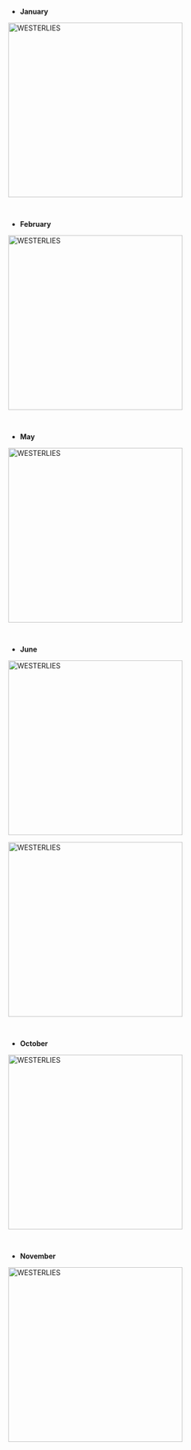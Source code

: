 + **January**

<a href="https://westerlies.us/index.php/s/8kosqsXBcDidZAF/preview" target="_blank" rel="noopener noreferrer"><img src="https://westerlies.us/index.php/s/8kosqsXBcDidZAF/preview" alt="WESTERLIES" width="350"></a>

<br>

+ **February**

<a href="https://westerlies.us/index.php/s/sp2jecM2aM9tH3d/preview" target="_blank" rel="noopener noreferrer"><img src="https://westerlies.us/index.php/s/sp2jecM2aM9tH3d/preview" alt="WESTERLIES" width="350"></a>

<br>

+ **May**

<a href="https://westerlies.us/index.php/s/SgaTMsStjmCzqE4/preview" target="_blank" rel="noopener noreferrer"><img src="https://westerlies.us/index.php/s/SgaTMsStjmCzqE4/preview" alt="WESTERLIES" width="350"></a>

<br>

+ **June**

<a href="https://westerlies.us/index.php/s/aoLkck5DY6J7Bcm/preview" target="_blank" rel="noopener noreferrer"><img src="https://westerlies.us/index.php/s/aoLkck5DY6J7Bcm/preview" alt="WESTERLIES" width="350"></a>

<a href="https://westerlies.us/index.php/s/wnrmoTgjFSXa3Eo/preview
" target="_blank" rel="noopener noreferrer"><img src="https://westerlies.us/index.php/s/wnrmoTgjFSXa3Eo/preview" alt="WESTERLIES" width="350"></a>

<br>

+ **October**

<a href="https://westerlies.us/index.php/s/LqC9NWfR4Dsd7Ri/preview" target="_blank" rel="noopener noreferrer"><img src="https://westerlies.us/index.php/s/LqC9NWfR4Dsd7Ri/preview" alt="WESTERLIES" width="350"></a>

<br>

+ **November**

<a href="https://westerlies.us/index.php/s/ACLoLXGAE7y6BMZ/preview" target="_blank" rel="noopener noreferrer"><img src="https://westerlies.us/index.php/s/ACLoLXGAE7y6BMZ/preview" alt="WESTERLIES" width="350"></a>
